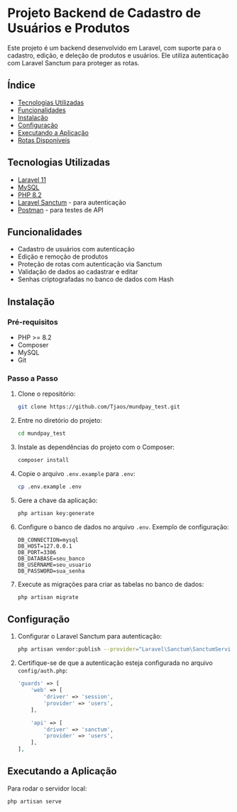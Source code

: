 # Projeto Backend de Cadastro de Usuários e Produtos

Este projeto é um backend desenvolvido em Laravel, com suporte para o cadastro, edição, e deleção de produtos e usuários. Ele utiliza autenticação com Laravel Sanctum para proteger as rotas.

## Índice

- [Tecnologias Utilizadas](#tecnologias-utilizadas)
- [Funcionalidades](#funcionalidades)
- [Instalação](#instalação)
- [Configuração](#configuração)
- [Executando a Aplicação](#executando-a-aplicação)
- [Rotas Disponíveis](#rotas-disponíveis)

## Tecnologias Utilizadas

- [Laravel 11](https://laravel.com/)
- [MySQL](https://www.mysql.com/)
- [PHP 8.2](https://www.php.net/releases/8.2/en.php)
- [Laravel Sanctum](https://laravel.com/docs/11.x/sanctum) - para autenticação
- [Postman](https://www.postman.com/) - para testes de API

## Funcionalidades

- Cadastro de usuários com autenticação
- Edição e remoção de produtos
- Proteção de rotas com autenticação via Sanctum
- Validação de dados ao cadastrar e editar
- Senhas criptografadas no banco de dados com Hash

## Instalação

### Pré-requisitos

- PHP >= 8.2
- Composer
- MySQL
- Git

### Passo a Passo

1. Clone o repositório:

    ```bash
    git clone https://github.com/Tjaos/mundpay_test.git
    ```

2. Entre no diretório do projeto:

    ```bash
    cd mundpay_test
    ```

3. Instale as dependências do projeto com o Composer:

    ```bash
    composer install
    ```

4. Copie o arquivo `.env.example` para `.env`:

    ```bash
    cp .env.example .env
    ```

5. Gere a chave da aplicação:

    ```bash
    php artisan key:generate
    ```

6. Configure o banco de dados no arquivo `.env`. Exemplo de configuração:

    ```
    DB_CONNECTION=mysql
    DB_HOST=127.0.0.1
    DB_PORT=3306
    DB_DATABASE=seu_banco
    DB_USERNAME=seu_usuario
    DB_PASSWORD=sua_senha
    ```

7. Execute as migrações para criar as tabelas no banco de dados:

    ```bash
    php artisan migrate
    ```

## Configuração

1. Configurar o Laravel Sanctum para autenticação:

    ```bash
    php artisan vendor:publish --provider="Laravel\Sanctum\SanctumServiceProvider"
    ```

2. Certifique-se de que a autenticação esteja configurada no arquivo `config/auth.php`:

    ```php
    'guards' => [
        'web' => [
            'driver' => 'session',
            'provider' => 'users',
        ],

        'api' => [
            'driver' => 'sanctum',
            'provider' => 'users',
        ],
    ],
    ```

## Executando a Aplicação

Para rodar o servidor local:

```bash
php artisan serve

